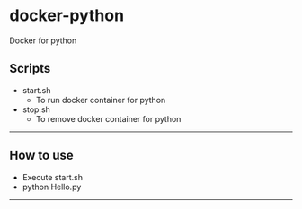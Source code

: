 # docker-python
Docker for python
## Scripts
- start.sh
  - To run docker container for python
- stop.sh
  - To remove docker container for python
- - -
## How to use
- Execute start.sh
- python Hello.py
- - -

